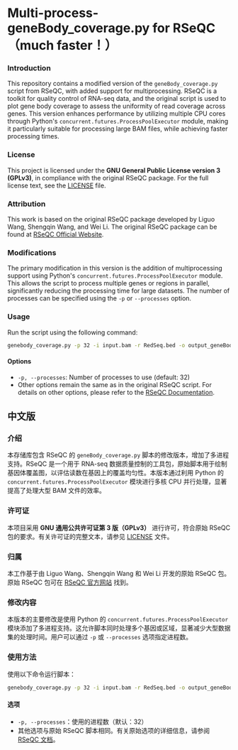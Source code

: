 # Multi-process-geneBody_coverage.py for RSeQC （much faster！）

### Introduction

This repository contains a modified version of the `geneBody_coverage.py` script from RSeQC, with added support for multiprocessing. RSeQC is a toolkit for quality control of RNA-seq data, and the original script is used to plot gene body coverage to assess the uniformity of read coverage across genes. This version enhances performance by utilizing multiple CPU cores through Python's `concurrent.futures.ProcessPoolExecutor` module, making it particularly suitable for processing large BAM files, while achieving faster processing times.

### License

This project is licensed under the **GNU General Public License version 3 (GPLv3)**, in compliance with the original RSeQC package. For the full license text, see the [LICENSE](LICENSE) file.

### Attribution

This work is based on the original RSeQC package developed by Liguo Wang, Shengqin Wang, and Wei Li. The original RSeQC package can be found at [RSeQC Official Website](https://rseqc.sourceforge.net/).

### Modifications

The primary modification in this version is the addition of multiprocessing support using Python's `concurrent.futures.ProcessPoolExecutor` module. This allows the script to process multiple genes or regions in parallel, significantly reducing the processing time for large datasets. The number of processes can be specified using the `-p` or `--processes` option.

### Usage

Run the script using the following command:

```bash
genebody_coverage.py -p 32 -i input.bam -r RedSeq.bed -o output_geneBody_coverage
```

#### Options

- `-p, --processes`: Number of processes to use (default: 32)
- Other options remain the same as in the original RSeQC script. For details on other options, please refer to the [RSeQC Documentation](https://rseqc.sourceforge.net/#gene-body-coverage).


## 中文版

### 介绍

本存储库包含 RSeQC 的 `geneBody_coverage.py` 脚本的修改版本，增加了多进程支持。RSeQC 是一个用于 RNA-seq 数据质量控制的工具包，原始脚本用于绘制基因体覆盖图，以评估读数在基因上的覆盖均匀性。本版本通过利用 Python 的 `concurrent.futures.ProcessPoolExecutor` 模块进行多核 CPU 并行处理，显著提高了处理大型 BAM 文件的效率。

### 许可证

本项目采用 **GNU 通用公共许可证第 3 版（GPLv3）** 进行许可，符合原始 RSeQC 包的要求。有关许可证的完整文本，请参见 [LICENSE](LICENSE) 文件。

### 归属

本工作基于由 Liguo Wang、Shengqin Wang 和 Wei Li 开发的原始 RSeQC 包。原始 RSeQC 包可在 [RSeQC 官方网站](https://rseqc.sourceforge.net/) 找到。

### 修改内容

本版本的主要修改是使用 Python 的 `concurrent.futures.ProcessPoolExecutor` 模块添加了多进程支持。这允许脚本同时处理多个基因或区域，显著减少大型数据集的处理时间。用户可以通过 `-p` 或 `--processes` 选项指定进程数。

### 使用方法

使用以下命令运行脚本：

```bash
genebody_coverage.py -p 32 -i input.bam -r RedSeq.bed -o output_geneBody_coverage
```

#### 选项

- `-p, --processes`：使用的进程数（默认：32）
- 其他选项与原始 RSeQC 脚本相同。有关原始选项的详细信息，请参阅 [RSeQC 文档](https://rseqc.sourceforge.net/#gene-body-coverage)。

